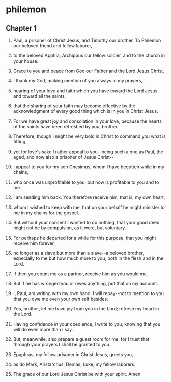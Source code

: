 # philemon

## Chapter 1

1. Paul, a prisoner of Christ Jesus, and Timothy our brother, To Philemon our beloved friend and fellow laborer,

2. to the beloved Apphia, Archippus our fellow soldier, and to the church in your house:

3. Grace to you and peace from God our Father and the Lord Jesus Christ.

4. I thank my God, making mention of you always in my prayers,

5. hearing of your love and faith which you have toward the Lord Jesus and toward all the saints,

6. that the sharing of your faith may become effective by the acknowledgment of every good thing which is in you in Christ Jesus.

7. For we have great joy and consolation in your love, because the hearts of the saints have been refreshed by you, brother.

8. Therefore, though I might be very bold in Christ to command you what is fitting,

9. yet for love's sake I rather appeal to you--being such a one as Paul, the aged, and now also a prisoner of Jesus Christ--

10. I appeal to you for my son Onesimus, whom I have begotten while in my chains,

11. who once was unprofitable to you, but now is profitable to you and to me.

12. I am sending him back. You therefore receive him, that is, my own heart,

13. whom I wished to keep with me, that on your behalf he might minister to me in my chains for the gospel.

14. But without your consent I wanted to do nothing, that your good deed might not be by compulsion, as it were, but voluntary.

15. For perhaps he departed for a while for this purpose, that you might receive him forever,

16. no longer as a slave but more than a slave--a beloved brother, especially to me but how much more to you, both in the flesh and in the Lord.

17. If then you count me as a partner, receive him as you would me.

18. But if he has wronged you or owes anything, put that on my account.

19. I, Paul, am writing with my own hand. I will repay--not to mention to you that you owe me even your own self besides.

20. Yes, brother, let me have joy from you in the Lord; refresh my heart in the Lord.

21. Having confidence in your obedience, I write to you, knowing that you will do even more than I say.

22. But, meanwhile, also prepare a guest room for me, for I trust that through your prayers I shall be granted to you.

23. Epaphras, my fellow prisoner in Christ Jesus, greets you,

24. as do Mark, Aristarchus, Demas, Luke, my fellow laborers.

25. The grace of our Lord Jesus Christ be with your spirit. Amen.

